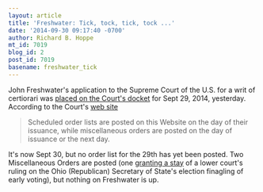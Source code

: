 ```yaml
---
layout: article
title: 'Freshwater: Tick, tock, tick, tock ...'
date: '2014-09-30 09:17:40 -0700'
author: Richard B. Hoppe
mt_id: 7019
blog_id: 2
post_id: 7019
basename: freshwater_tick
---
```

John Freshwater's application to the Supreme Court of the U.S. for a writ of certiorari was [placed on the Court's docket](http://pandasthumb.org/archives/2014/06/freshwater-the-13.html) for Sept 29, 2014, yesterday. According to the Court's [web site](http://www.supremecourt.gov/orders/ordersofthecourt.aspx) 

> Scheduled order lists are posted on this Website on the day of their issuance, while miscellaneous orders are posted on the day of issuance or the next day.

It's now Sept 30, but no order list for the 29th has yet been posted.  Two Miscellaneous Orders are posted (one [granting a stay](http://www.supremecourt.gov/orders/courtorders/092914zr1_4315.pdf) of a lower court's ruling on the Ohio (Republican) Secretary of State's election finagling of early voting), but nothing on Freshwater is up.

